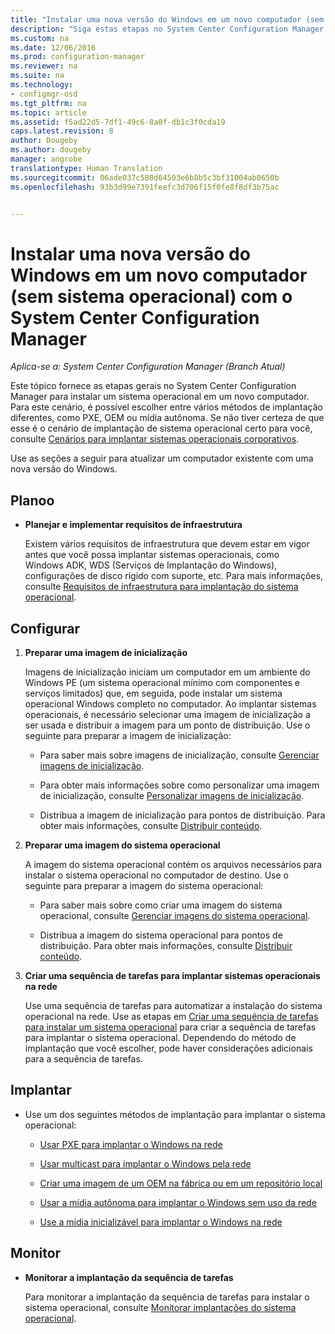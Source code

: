 ```yaml
---
title: "Instalar uma nova versão do Windows em um novo computador (sem sistema operacional) com o System Center Configuration Manager | Microsoft Docs"
description: "Siga estas etapas no System Center Configuration Manager para instalar um sistema operacional em um novo computador usando o PXE, OEM ou mídia autônoma."
ms.custom: na
ms.date: 12/06/2016
ms.prod: configuration-manager
ms.reviewer: na
ms.suite: na
ms.technology:
- configmgr-osd
ms.tgt_pltfrm: na
ms.topic: article
ms.assetid: f5ad22d5-7df1-49c6-8a0f-db1c3f0cda19
caps.latest.revision: 8
author: Dougeby
ms.author: dougeby
manager: angrobe
translationtype: Human Translation
ms.sourcegitcommit: 06ade037c580d64503e6b8b5c3bf31004ab0650b
ms.openlocfilehash: 93b3d99e7391feefc3d706f15f0fe8f8df3b75ac


---
```

# <a name="install-a-new-version-of-windows-on-a-new-computer-bare-metal-with-system-center-configuration-manager"></a>Instalar uma nova versão do Windows em um novo computador (sem sistema operacional) com o System Center Configuration Manager

*Aplica-se a: System Center Configuration Manager (Branch Atual)*

Este tópico fornece as etapas gerais no System Center Configuration Manager para instalar um sistema operacional em um novo computador. Para este cenário, é possível escolher entre vários métodos de implantação diferentes, como PXE, OEM ou mídia autônoma. Se não tiver certeza de que esse é o cenário de implantação de sistema operacional certo para você, consulte [Cenários para implantar sistemas operacionais corporativos](scenarios-to-deploy-enterprise-operating-systems.md).  

 Use as seções a seguir para atualizar um computador existente com uma nova versão do Windows.  

##  <a name="a-namebkmkplana-plan"></a><a name="BKMK_Plan"></a> Planoo  

-   **Planejar e implementar requisitos de infraestrutura**  

     Existem vários requisitos de infraestrutura que devem estar em vigor antes que você possa implantar sistemas operacionais, como Windows ADK, WDS (Serviços de Implantação do Windows), configurações de disco rígido com suporte, etc. Para mais informações, consulte [Requisitos de infraestrutura para implantação do sistema operacional](../plan-design/infrastructure-requirements-for-operating-system-deployment.md).

##  <a name="a-namebkmkconfigurea-configure"></a><a name="BKMK_Configure"></a> Configurar  

1.  **Preparar uma imagem de inicialização**  

     Imagens de inicialização iniciam um computador em um ambiente do Windows PE (um sistema operacional mínimo com componentes e serviços limitados) que, em seguida, pode instalar um sistema operacional Windows completo no computador.   Ao implantar sistemas operacionais, é necessário selecionar uma imagem de inicialização a ser usada e distribuir a imagem para um ponto de distribuição. Use o seguinte para preparar a imagem de inicialização:  

    -   Para saber mais sobre imagens de inicialização, consulte [Gerenciar imagens de inicialização](../get-started/manage-boot-images.md).  

    -   Para obter mais informações sobre como personalizar uma imagem de inicialização, consulte [Personalizar imagens de inicialização](../get-started/customize-boot-images.md).  

    -   Distribua a imagem de inicialização para pontos de distribuição. Para obter mais informações, consulte [Distribuir conteúdo](../../core/servers/deploy/configure/deploy-and-manage-content.md#a-namebkmkdistributea-distribute-content).  

2.  **Preparar uma imagem do sistema operacional**  

     A imagem do sistema operacional contém os arquivos necessários para instalar o sistema operacional no computador de destino. Use o seguinte para preparar a imagem do sistema operacional:  

    -   Para saber mais sobre como criar uma imagem do sistema operacional, consulte [Gerenciar imagens do sistema operacional](../get-started/manage-operating-system-images.md).

    -   Distribua a imagem do sistema operacional para pontos de distribuição. Para obter mais informações, consulte [Distribuir conteúdo](../../core/servers/deploy/configure/deploy-and-manage-content.md#a-namebkmkdistributea-distribute-content).

3.  **Criar uma sequência de tarefas para implantar sistemas operacionais na rede**  

     Use uma sequência de tarefas para automatizar a instalação do sistema operacional na rede. Use as etapas em [Criar uma sequência de tarefas para instalar um sistema operacional](create-a-task-sequence-to-install-an-operating-system.md) para criar a sequência de tarefas para implantar o sistema operacional. Dependendo do método de implantação que você escolher, pode haver considerações adicionais para a sequência de tarefas.  

##  <a name="a-namebkmkdeploya-deploy"></a><a name="BKMK_Deploy"></a> Implantar  

-   Use um dos seguintes métodos de implantação para implantar o sistema operacional:  

    -   [Usar PXE para implantar o Windows na rede](use-pxe-to-deploy-windows-over-the-network.md)  

    -   [Usar multicast para implantar o Windows pela rede](use-multicast-to-deploy-windows-over-the-network.md)  

    -   [Criar uma imagem de um OEM na fábrica ou em um repositório local](create-an-image-for-an-oem-in-factory-or-a-local-depot.md)  

    -   [Usar a mídia autônoma para implantar o Windows sem uso da rede](use-stand-alone-media-to-deploy-windows-without-using-the-network.md)  

    -   [Use a mídia inicializável para implantar o Windows na rede](use-bootable-media-to-deploy-windows-over-the-network.md)  

## <a name="monitor"></a>Monitor  

-   **Monitorar a implantação da sequência de tarefas**  

     Para monitorar a implantação da sequência de tarefas para instalar o sistema operacional, consulte [Monitorar implantações do sistema operacional](monitor-operating-system-deployments.md).  



<!--HONumber=Dec16_HO3-->


